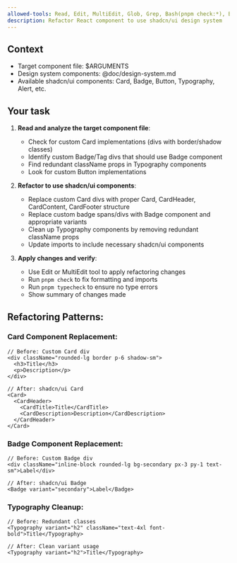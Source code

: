 ```yaml
---
allowed-tools: Read, Edit, MultiEdit, Glob, Grep, Bash(pnpm check:*), Bash(pnpm typecheck:*)
description: Refactor React component to use shadcn/ui design system
---
```


## Context
- Target component file: $ARGUMENTS
- Design system components: @doc/design-system.md
- Available shadcn/ui components: Card, Badge, Button, Typography, Alert, etc.

## Your task
1. **Read and analyze the target component file**:
   - Check for custom Card implementations (divs with border/shadow classes)
   - Identify custom Badge/Tag divs that should use Badge component
   - Find redundant className props in Typography components
   - Look for custom Button implementations

2. **Refactor to use shadcn/ui components**:
   - Replace custom Card divs with proper Card, CardHeader, CardContent, CardFooter structure
   - Replace custom badge spans/divs with Badge component and appropriate variants
   - Clean up Typography components by removing redundant className props
   - Update imports to include necessary shadcn/ui components

3. **Apply changes and verify**:
   - Use Edit or MultiEdit tool to apply refactoring changes
   - Run `pnpm check` to fix formatting and imports
   - Run `pnpm typecheck` to ensure no type errors
   - Show summary of changes made

## Refactoring Patterns:

### Card Component Replacement:
```tsx
// Before: Custom Card div
<div className="rounded-lg border p-6 shadow-sm">
  <h3>Title</h3>
  <p>Description</p>
</div>

// After: shadcn/ui Card
<Card>
  <CardHeader>
    <CardTitle>Title</CardTitle>
    <CardDescription>Description</CardDescription>
  </CardHeader>
</Card>
```

### Badge Component Replacement:
```tsx
// Before: Custom Badge div
<div className="inline-block rounded-lg bg-secondary px-3 py-1 text-sm">Label</div>

// After: shadcn/ui Badge
<Badge variant="secondary">Label</Badge>
```

### Typography Cleanup:
```tsx
// Before: Redundant classes
<Typography variant="h2" className="text-4xl font-bold">Title</Typography>

// After: Clean variant usage
<Typography variant="h2">Title</Typography>
```